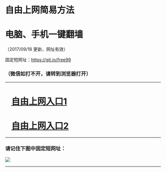 ﻿# 自由上网简易方法

# 电脑、手机一键翻墙

（2017/09/18 更新，网址有效）

固定短网址：https://git.io/free99

### （微信如打不开，请转到浏览器打开）


***





# &nbsp;&nbsp; <a href="http://ft585428856.fwq-tz1005.info/fwqtz01.html?t=091800131244 " target="_blank">自由上网入口1</a>
# &nbsp;&nbsp; <a href="http://ft2392429200.fwq-tz1006.info/fwqtz02.html?t=091800111866 " target="_blank">自由上网入口2</a>
***

### 请记住下图中固定短网址：

<img src="https://s3-us-west-2.amazonaws.com/fwq-1001/yjfq-20170905okok.png" /> 


***

